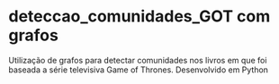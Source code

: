 # deteccao_comunidades_GOT com grafos

Utilização de grafos para detectar comunidades nos livros em que foi baseada a série televisiva Game of Thrones.
Desenvolvido em Python
